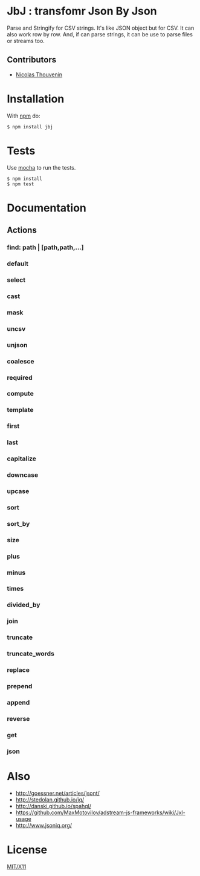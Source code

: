 # JbJ : transfomr Json By Json

Parse and Stringify for CSV strings. It's like JSON object but for CSV. It can also work row by row.
And, if can parse strings, it can be use to parse files or streams too.

## Contributors

  * [Nicolas Thouvenin](https://github.com/touv)

# Installation

With [npm](http://npmjs.org) do:

    $ npm install jbj


# Tests

Use [mocha](https://github.com/visionmedia/mocha) to run the tests.

    $ npm install
    $ npm test

# Documentation

## Actions

### find: path | [path,path,...]
### default
### select
### cast
### mask
### uncsv
### unjson
### coalesce
### required
### compute
### template
### first
### last
### capitalize
### downcase
### upcase
### sort
### sort_by
### size
### plus
### minus
### times
### divided_by
### join
### truncate
### truncate_words
### replace
### prepend
### append
### reverse
### get
### json


# Also

* http://goessner.net/articles/jsont/
* http://stedolan.github.io/jq/
* http://danski.github.io/spahql/
* https://github.com/MaxMotovilov/adstream-js-frameworks/wiki/Jxl-usage
* http://www.jsoniq.org/

# License

[MIT/X11](https://github.com/castorjs/node-jbj/blob/master/LICENSE)


